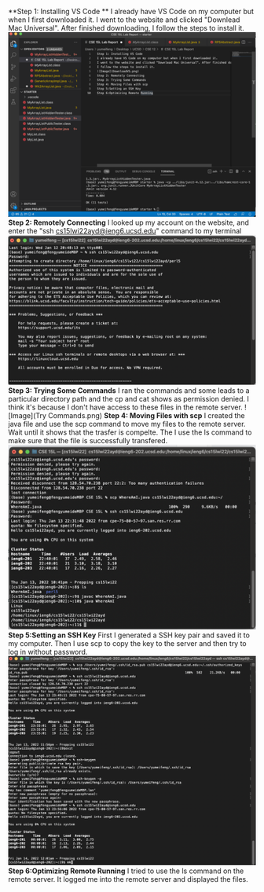 **Step 1: Installing VS Code **
I already have VS Code on my computer but when I first downloaded it. 
I went to the website and clicked "Downlead Mac Universal". After finished downloading,
I follow the steps to install it. 
![Image](DownloadVS.png)
**Step 2: Remotely Connecting**
I looked up my account on the website, and enter the "ssh cs15lwi22ayd@ieng6.ucsd.edu" command to my terminal 
![Image](RemoteConnection.png)
**Step 3: Trying Some Commands**
I ran the commands and some leads to a particular directory path and the cp and cat shows as permission denied. I think it's because I don't have access to these files in the remote server. 
![Image](Try Commands.png)
**Step 4: Moving Files with scp**
I created the java file and use the scp command to move my files to the remote server. Wait until it shows that the trasfer is compelte. The I use the ls command to make sure that the file is successfully transfered. 
![Image](RunCommands.png)
**Step 5:Setting an SSH Key**
First I generated a SSH key pair and saved it to my computer. Then I use scp to copy the key to the server and then try to log in without password.  
![Image](ssh-keys.png)
**Step 6:Optimizing Remote Running**
I tried to use the ls command on the remote server. It logged me into the remote server and displayed the files. 
